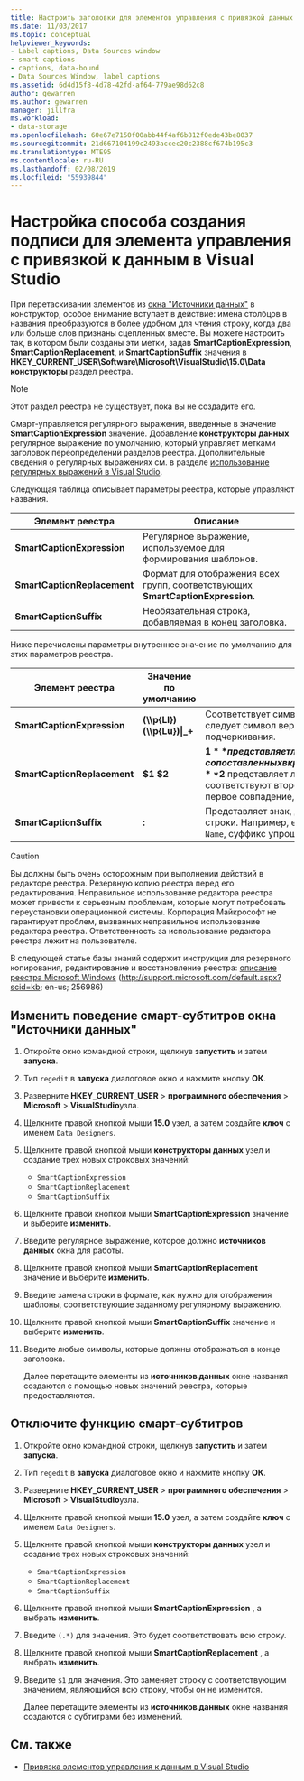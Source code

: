 ```yaml
---
title: Настроить заголовки для элементов управления с привязкой данных
ms.date: 11/03/2017
ms.topic: conceptual
helpviewer_keywords:
- Label captions, Data Sources window
- smart captions
- captions, data-bound
- Data Sources Window, label captions
ms.assetid: 6d4d15f8-4d78-42fd-af64-779ae98d62c8
author: gewarren
ms.author: gewarren
manager: jillfra
ms.workload:
- data-storage
ms.openlocfilehash: 60e67e7150f00abb44f4af6b812f0ede43be8037
ms.sourcegitcommit: 21d667104199c2493accec20c2388cf674b195c3
ms.translationtype: MTE95
ms.contentlocale: ru-RU
ms.lasthandoff: 02/08/2019
ms.locfileid: "55939844"
---
```

# <a name="customize-how-visual-studio-creates-captions-for-data-bound-controls"></a>Настройка способа создания подписи для элемента управления с привязкой к данным в Visual Studio

При перетаскивании элементов из [окна "Источники данных"](add-new-data-sources.md#data-sources-window) в конструктор, особое внимание вступает в действие: имена столбцов в названия преобразуются в более удобном для чтения строку, когда два или больше слов признаны сцепленных вместе. Вы можете настроить так, в котором были созданы эти метки, задав **SmartCaptionExpression**, **SmartCaptionReplacement**, и **SmartCaptionSuffix** значения в **HKEY_CURRENT_USER\Software\Microsoft\VisualStudio\15.0\Data конструкторы** раздел реестра.

> [!NOTE]
> Этот раздел реестра не существует, пока вы не создадите его.

Смарт-управляется регулярного выражения, введенные в значение **SmartCaptionExpression** значение. Добавление **конструкторы данных** регулярное выражение по умолчанию, который управляет метками заголовок переопределений разделов реестра. Дополнительные сведения о регулярных выражениях см. в разделе [использование регулярных выражений в Visual Studio](../ide/using-regular-expressions-in-visual-studio.md).

Следующая таблица описывает параметры реестра, которые управляют названия.

|Элемент реестра|Описание|
|-------------------|-----------------|
|**SmartCaptionExpression**|Регулярное выражение, используемое для формирования шаблонов.|
|**SmartCaptionReplacement**|Формат для отображения всех групп, соответствующих **SmartCaptionExpression**.|
|**SmartCaptionSuffix**|Необязательная строка, добавляемая в конец заголовка.|

Ниже перечислены параметры внутреннее значение по умолчанию для этих параметров реестра.

|Элемент реестра|Значение по умолчанию|Объяснение|
|-------------------|-------------------|-----------------|
|**SmartCaptionExpression**|**(\\\p{Ll})(\\\p{Lu})&#124;_+**|Соответствует символу нижнего регистра, за которым следует символ верхнего регистра или символ подчеркивания.|
|**SmartCaptionReplacement**|**$1 $2**|**$1** представляет любые символы, сопоставленных в круглые скобки первого выражения и **$2** представляет любые символы, которые соответствуют второй круглые скобки. Замена — первое совпадение, пробел затем второй объект match.|
|**SmartCaptionSuffix**|**:**|Представляет знак, добавляемый к возвращаемой строки. Например, если заголовок является `Company Name`, суффикс упрощает `Company Name:`|

> [!CAUTION]
> Вы должны быть очень осторожным при выполнении действий в редакторе реестра. Резервную копию реестра перед его редактирования. Неправильное использование редактора реестра может привести к серьезным проблемам, которые могут потребовать переустановки операционной системы. Корпорация Майкрософт не гарантирует проблем, вызванных неправильное использование редактора реестра. Ответственность за использование редактора реестра лежит на пользователе.
>
> В следующей статье базы знаний содержит инструкции для резервного копирования, редактирование и восстановление реестра: [описание реестра Microsoft Windows](http://support.microsoft.com/default.aspx?scid=kb;en-us;256986) (http://support.microsoft.com/default.aspx?scid=kb; en-us; 256986)

## <a name="modify-the-smart-captioning-behavior-of-the-data-sources-window"></a>Изменить поведение смарт-субтитров окна "Источники данных"

1.  Откройте окно командной строки, щелкнув **запустить** и затем **запуска**.

2.  Тип `regedit` в **запуска** диалоговое окно и нажмите кнопку **ОК**.

3.  Разверните **HKEY_CURRENT_USER** > **программного обеспечения** > **Microsoft** > **VisualStudio**узла.

4.  Щелкните правой кнопкой мыши **15.0** узел, а затем создайте **ключ** с именем `Data Designers`.

5.  Щелкните правой кнопкой мыши **конструкторы данных** узел и создание трех новых строковых значений:

    - `SmartCaptionExpression`
    - `SmartCaptionReplacement`
    - `SmartCaptionSuffix`

6. Щелкните правой кнопкой мыши **SmartCaptionExpression** значение и выберите **изменить**.

7. Введите регулярное выражение, которое должно **источников данных** окна для работы.

8. Щелкните правой кнопкой мыши **SmartCaptionReplacement** значение и выберите **изменить**.

9. Введите замена строки в формате, как нужно для отображения шаблоны, соответствующие заданному регулярному выражению.

10. Щелкните правой кнопкой мыши **SmartCaptionSuffix** значение и выберите **изменить**.

11. Введите любые символы, которые должны отображаться в конце заголовка.

    Далее перетащите элементы из **источников данных** окне названия создаются с помощью новых значений реестра, которые предоставляются.

## <a name="turn-off-the-smart-captioning-feature"></a>Отключите функцию смарт-субтитров

1.  Откройте окно командной строки, щелкнув **запустить** и затем **запуска**.

2.  Тип `regedit` в **запуска** диалоговое окно и нажмите кнопку **ОК**.

3.  Разверните **HKEY_CURRENT_USER** > **программного обеспечения** > **Microsoft** > **VisualStudio**узла.

4.  Щелкните правой кнопкой мыши **15.0** узел, а затем создайте **ключ** с именем `Data Designers`.

5.  Щелкните правой кнопкой мыши **конструкторы данных** узел и создание трех новых строковых значений:

    - `SmartCaptionExpression`
    - `SmartCaptionReplacement`
    - `SmartCaptionSuffix`

6. Щелкните правой кнопкой мыши **SmartCaptionExpression** , а выбрать **изменить**.

7. Введите `(.*)` для значения. Это будет соответствовать всю строку.

8. Щелкните правой кнопкой мыши **SmartCaptionReplacement** , а выбрать **изменить**.

9. Введите `$1` для значения. Это заменяет строку с соответствующим значением, являющийся всю строку, чтобы он не изменится.

    Далее перетащите элементы из **источников данных** окне названия создаются с субтитрами без изменений.

## <a name="see-also"></a>См. также

- [Привязка элементов управления к данным в Visual Studio](../data-tools/bind-controls-to-data-in-visual-studio.md)